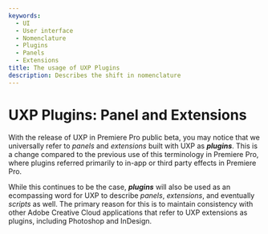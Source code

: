 ```yaml
---
keywords:
  - UI
  - User interface
  - Nomenclature
  - Plugins
  - Panels
  - Extensions
title: The usage of UXP Plugins
description: Describes the shift in nomenclature 
---
```


# UXP Plugins: Panel and Extensions

With the release of UXP in Premiere Pro public beta, you may notice that we universally refer to *panels* and *extensions* built with UXP as ***plugins***. This is a change compared to the previous use of this terminology in Premiere Pro, where plugins referred primarily to in-app or third party effects in Premiere Pro.

While this continues to be the case, ***plugins*** will also be used as an ecompassing word for UXP to describe *panels*, *extensions*, and eventually *scripts* as well. The primary reason for this is to maintain consistency with other Adobe Creative Cloud applications that refer to UXP extensions as plugins, including Photoshop and InDesign.
